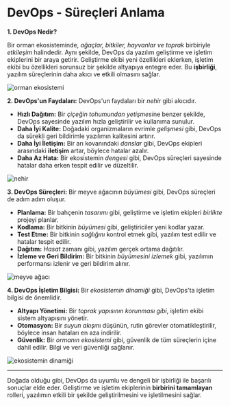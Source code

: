 # DevOps - Süreçleri Anlama

**1. DevOps Nedir?**

Bir orman ekosisteminde, *ağaçlar, bitkiler, hayvanlar ve toprak* birbiriyle *etkileşim* halindedir. Aynı şekilde, DevOps da yazılım geliştirme ve işletim ekiplerini bir araya getirir. Geliştirme ekibi yeni özellikleri eklerken, işletim ekibi bu özellikleri sorunsuz bir şekilde altyapıya entegre eder. Bu **işbirliği**, yazılım süreçlerinin daha akıcı ve etkili olmasını sağlar.

![orman ekosistemi](https://th.bing.com/th/id/R.7021a588c1abb831502e97e80f1982fb?rik=JCKCPw3TLuOU0w&pid=ImgRaw&r=0)

**2. DevOps'un Faydaları:**
DevOps'un faydaları bir *nehir* gibi akıcıdır.

- **Hızlı Dağıtım:** Bir *çiçeğin tohumundan yetişmesi*ne benzer şekilde, DevOps sayesinde yazılım hızla geliştirilir ve kullanıma sunulur.
- **Daha İyi Kalite:** Doğadaki organizmaların evrimle *gelişmesi* gibi, DevOps da sürekli geri bildirimle yazılımın kalitesini artırır.
- **Daha İyi İletişim:** Bir arı kovanındaki *danslar* gibi, DevOps ekipleri arasındaki **iletişim** artar, böylece hatalar azalır.
- **Daha Az Hata:** Bir ekosistemin *dengesi* gibi, DevOps süreçleri sayesinde hatalar daha erken tespit edilir ve düzeltilir.

![nehir](https://th.bing.com/th/id/R.e5f414f8a47f439c13caf70bf06b16a2?rik=M8/cHvI5XRgC2g&pid=ImgRaw&r=0)

**3. DevOps Süreçleri:**
Bir meyve ağacının *büyümesi* gibi, DevOps süreçleri de adım adım oluşur.

- **Planlama:** Bir bahçenin *tasarımı* gibi, geliştirme ve işletim ekipleri *birlikte* projeyi planlar.
- **Kodlama:** Bir bitkinin *büyümesi* gibi, geliştiriciler yeni kodlar yazar.
- **Test Etme:** Bir bitkinin *sağlığını* kontrol etmek gibi, yazılım test edilir ve hatalar tespit edilir.
- **Dağıtım:** *Hasat* zamanı gibi, yazılım gerçek ortama dağıtılır.
- **İzleme ve Geri Bildirim:** Bir bitkinin *büyümesini izlemek* gibi, yazılımın performansı izlenir ve geri bildirim alınır.

![meyve ağacı](https://nspiremagazine.com/dev/wp-content/uploads/2019/06/shutterstock_389034187-1024x683@2x.jpg)

**4. DevOps İşletim Bilgisi:**
Bir *ekosistemin dinamiği* gibi, DevOps'ta işletim bilgisi de önemlidir.

- **Altyapı Yönetimi:** Bir *toprak yapısının korunması gibi*, işletim ekibi sistem altyapısını yönetir.
- **Otomasyon:** Bir *suyun akışı*nı düşünün, rutin görevler otomatikleştirilir, böylece insan hataları en aza indirilir.
- **Güvenlik:** Bir *ormanın ekosistemi* gibi, güvenlik de tüm süreçlerin içine dahil edilir. Bilgi ve veri güvenliği sağlanır.

![ekosistemin dinamiği](https://farmvsfactory.org/assets/images/SoilPreservation.jpg)

---

Doğada olduğu gibi, DevOps da uyumlu ve dengeli bir işbirliği ile başarılı sonuçlar elde eder. Geliştirme ve işletim ekiplerinin **birbirini tamamlayan** rolleri, yazılımın etkili bir şekilde geliştirilmesini ve işletilmesini sağlar.
